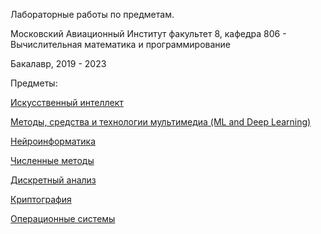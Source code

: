Лабораторные работы по предметам.

Московский Авиационный Институт
факультет 8, кафедра 806 - Вычислительная математика и программирование

Бакалавр, 2019 - 2023

Предметы:

[Искусственный интеллект](https://github.com/Ler-B/Moscow-Aviation-Institute/tree/main/AI%20ML)

[Методы, средства и технологии мультимедиа (ML and Deep Learning)](https://github.com/Ler-B/Moscow-Aviation-Institute/tree/main/Al%20DeepLearning)

[Нейроинформатика](https://github.com/Ler-B/Moscow-Aviation-Institute/tree/main/NeuroInf)

[Численные методы](https://github.com/Ler-B/Moscow-Aviation-Institute/tree/main/Numerical%20Methods)

[Дискретный анализ](https://github.com/Ler-B/Moscow-Aviation-Institute/tree/main/DS)

[Криптография](https://github.com/Ler-B/Moscow-Aviation-Institute/tree/main/Cryptography)

[Операционные системы](https://github.com/Ler-B/Moscow-Aviation-Institute/tree/main/OC)